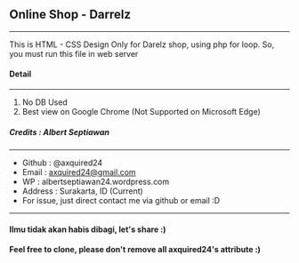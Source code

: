 ## Online Shop - Darrelz
-------------
This is HTML - CSS Design Only for Darelz shop, using php for loop. So, you must run this file in web server


#### Detail
------
1. No DB Used
3. Best view on Google Chrome (Not Supported on Microsoft Edge)

##### Credits : Albert Septiawan
---------
* Github 	: @axquired24
* Email 	: axquired24@gmail.com
* WP 		: albertseptiawan24.wordpress.com
* Address 	: Surakarta, ID (Current)
* For issue, just direct contact me via github or email :D
-------- 
#### Ilmu tidak akan habis dibagi, let's share :)
#### Feel free to clone, please don't remove all axquired24's attribute :)